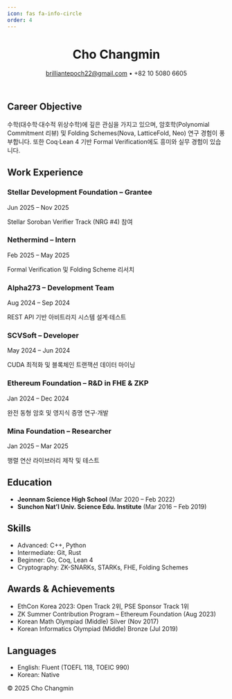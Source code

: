 ```yaml
---
icon: fas fa-info-circle
order: 4
---
```


<div class="container">
  <header>
    <h1>Cho Changmin</h1>
    <p><a href="mailto:brilliantepoch22@gmail.com">brilliantepoch22@gmail.com</a> • +82 10 5080 6605</p>
  </header>

  <div class="card">
    <h2>Career Objective</h2>
    <p>
      수학(대수학·대수적 위상수학)에 깊은 관심을 가지고 있으며, 암호학(Polynomial Commitment 리뷰) 및
      Folding Schemes(Nova, LatticeFold, Neo) 연구 경험이 풍부합니다. 또한 Coq·Lean 4 기반 Formal Verification에도
      흥미와 실무 경험이 있습니다.
    </p>
  </div>

  <section class="timeline">
    <h2>Work Experience</h2>
    <div class="timeline-item">
      <h3>Stellar Development Foundation – Grantee</h3>
      <div class="date">Jun 2025 – Nov 2025</div>
      <p>Stellar Soroban Verifier Track (NRG #4) 참여</p>
    </div>
    <div class="timeline-item">
      <h3>Nethermind – Intern</h3>
      <div class="date">Feb 2025 – May 2025</div>
      <p>Formal Verification 및 Folding Scheme 리서치</p>
    </div>
    <div class="timeline-item">
      <h3>Alpha273 – Development Team</h3>
      <div class="date">Aug 2024 – Sep 2024</div>
      <p>REST API 기반 아비트라지 시스템 설계·테스트</p>
    </div>
    <div class="timeline-item">
      <h3>SCVSoft – Developer</h3>
      <div class="date">May 2024 – Jun 2024</div>
      <p>CUDA 최적화 및 블록체인 트랜잭션 데이터 마이닝</p>
    </div>
    <div class="timeline-item">
      <h3>Ethereum Foundation – R&D in FHE &amp; ZKP</h3>
      <div class="date">Jan 2024 – Dec 2024</div>
      <p>완전 동형 암호 및 영지식 증명 연구·개발</p>
    </div>
    <div class="timeline-item">
      <h3>Mina Foundation – Researcher</h3>
      <div class="date">Jan 2025 – Mar 2025</div>
      <p>행렬 연산 라이브러리 제작 및 테스트</p>
    </div>
  </section>

  <section class="card-grid">
    <div class="card">
      <h2>Education</h2>
      <ul>
        <li><strong>Jeonnam Science High School</strong> (Mar 2020 – Feb 2022)</li>
        <li><strong>Sunchon Nat’l Univ. Science Edu. Institute</strong> (Mar 2016 – Feb 2019)</li>
      </ul>
    </div>
    <div class="card">
      <h2>Skills</h2>
      <ul>
        <li>Advanced: C++, Python</li>
        <li>Intermediate: Git, Rust</li>
        <li>Beginner: Go, Coq, Lean 4</li>
        <li>Cryptography: ZK-SNARKs, STARKs, FHE, Folding Schemes</li>
      </ul>
    </div>
    <div class="card">
      <h2>Awards &amp; Achievements</h2>
      <ul>
        <li>EthCon Korea 2023: Open Track 2위, PSE Sponsor Track 1위</li>
        <li>ZK Summer Contribution Program – Ethereum Foundation (Aug 2023)</li>
        <li>Korean Math Olympiad (Middle) Silver (Nov 2017)</li>
        <li>Korean Informatics Olympiad (Middle) Bronze (Jul 2019)</li>
      </ul>
    </div>
    <div class="card">
      <h2>Languages</h2>
      <ul>
        <li>English: Fluent (TOEFL 118, TOEIC 990)</li>
        <li>Korean: Native</li>
      </ul>
    </div>
  </section>

  <footer>
    &copy; 2025 Cho Changmin
  </footer>
</div>
